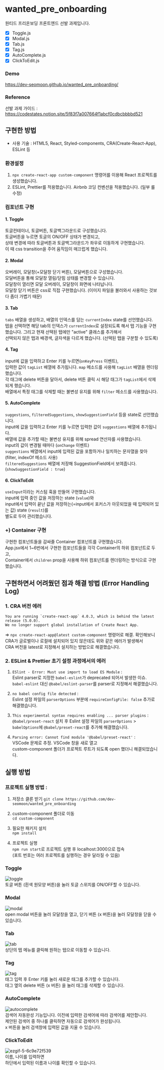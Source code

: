 # wanted_pre_onboarding

원티드 프리온보딩 프론트엔드 선발 과제입니다.

- [x] Toggle.js
- [x] Modal.js
- [x] Tab.js
- [x] Tag.js
- [x] AutoComplete.js
- [x] ClickToEdit.js

### Demo 
https://dev-seomoon.github.io/wanted_pre_onboarding/

### Reference 

선발 과제 가이드 :  
https://codestates.notion.site/5f83f7a007664f1abcf0cdbcbbbbd521

## 구현한 방법
- 사용 기술 : HTML5, React, Styled-components, CRA(Create-React-App), ESLint 등

### 환경설정

1. `npx create-react-app custom-component` 명령어를 이용해 React 프로젝트를 생성했습니다. 
2. ESLint, Prettier를 적용했습니다. Airbnb 코딩 컨벤션을 적용했습니다. (일부 룰 수정)  

### 컴포넌트 구현
#### 1. Toggle
토글컨테이너, 토글버튼, 토글백그라운드로 구성했습니다.  
토글버튼을 누르면 토글의 ON/OFF 상태가 변경되고,  
상태 변경에 따라 토글버튼과 토글백그라운드가 좌우로 이동하게 구현했습니다.  
이 때 css transition을 주어 움직임이 매끄럽게 했습니다. 

#### 2. Modal
오버레이, 모달창(+모달창 닫기 버튼), 모달버튼으로 구성했습니다.  
모달버튼을 통해 모달창 열림/닫힘 상태를 변경할 수 있습니다.  
모달창이 열리면 모달 오버레이, 모달창이 화면에 나타납니다.  
모달창 닫기 버튼은 css로 직접 구현했습니다. (이미지 파일을 불러와서 사용하는 것보다 좀더 가볍기 때문)

#### 3. Tab
`tabs` 배열을 생성하고, 배열의 인덱스를 담는 `currentIndex` state를 선언했습니다.  
탭을 선택하면 해당 tab의 인덱스가 `currentIndex`로 설정되도록 해서 탭 기능을 구현했습니다. 
그리고 현재 선택된 탭에만 "active" 클래스를 추가해서  
선택되지 않은 탭과 배경색, 글자색을 다르게 했습니다. (선택된 탭을 구분할 수 있도록)  

#### 4. Tag
input에 값을 입력하고 Enter 키를 누르면(`onKeyPress` 이벤트),  
입력한 값이 `tagList` 배열에 추가됩니다. 
`map` 메소드를 사용해 `tagList` 배열을 렌더링했습니다.  
각 태그에 delete 버튼을 달아서, delete 버튼 클릭 시 해당 태그가 `tagList`에서 삭제되게 했습니다.  
배열에서 특정 태그를 삭제할 때는 불변성 유지를 위해 `filter` 메소드를 사용했습니다.  

#### 5. AutoComplete  
`suggestions`, `filteredSuggestions`, `showSuggestionField` 등을 state로 선언했습니다.  
input에 값을 입력하고 Enter 키를 누르면 입력한 값이 `suggestions` 배열에 추가됩니다.  
배열에 값을 추가할 때는 불변성 유지를 위해 spread 연산자를 사용했습니다.  
input의 값이 변경될 때마다 (`onChange` 이벤트)   
`suggestions` 배열에서 input에 입력된 값을 포함하거나 일치하는 문자열을 찾아 (filter, indexOf 메소드 사용)  
`filteredSuggestions` 배열에 저장해 SuggestionField에서 보여줍니다. (`showSuggestionField : true`)

#### 6. ClickToEdit
`useInput`이라는 커스텀 훅을 만들어 구현했습니다.  
input에 입력 중인 값을 저장하는 state (`value`)와  
input에서 입력이 끝난 값을 저장하는(=input에서 포커스가 아웃되었을 때 입력되어 있는 값) state (`result`)를  
별도로 두어 관리했습니다.  

### +) Container 구현
구현한 컴포넌트들을 감싸줄 Container 컴포넌트를 구현했습니다.  
App.jsx에서 1~6번에서 구현한 컴포넌트들을 각각 Container의 하위 컴포넌트로 두고,  
Container에서 `children` prop을 사용해 하위 컴포넌트를 렌더링하는 방식으로 구현했습니다.  

## 구현하면서 어려웠던 점과 해결 방법 (Error Handling Log)
### 1. CRA 버전 에러
```
You are running `create-react-app` 4.0.3, which is behind the latest release (5.0.0).
We no longer support global installation of Create React App.
```
=> `npx create-react-app@latest custom-component` 명령어로 해결. 
확인해보니 CRA가 글로벌이나 로컬에 설치되어 있지 않은데도 위와 같은 에러가 발생해서  
CRA 버전을 latest로 지정해서 설치하는 방법으로 해결했습니다. 

### 2. ESLint & Prettier 초기 설정 과정에서의 에러
1) `ESlint - Error: Must use import to load ES Module` :  
  Eslint parser로 지정한 `babel-eslint`가 deprecated 되어서 발생한 이슈.  
  `babel-eslint` 대신 `@babel/eslint-parser`를 parser로 지정해서 해결했습니다. 
  
2) `no babel config file detected` :  
  Eslint 설정 파일의 `parserOptions` 부분에 `requireConfigFile: false` 추가로 해결했습니다.  
  
3) `This experimental syntax requires enabling ... parser plugins` :  
  `@babel/preset-react` 설치 후 
  Eslint 설정 파일의 `parserOptions` > `babelOptions`에 `@babel/preset-react`를 추가해 해결했습니다. 

4) `Parsing error: Cannot find module '@babel/preset-react'` :  
  VSCode 문제로 추정. VSCode 창을 새로 열고  
  custom-component 폴더가 프로젝트 루트가 되도록 open 했더니 해결되었습니다. 
 
## 실행 방법

### 프로젝트 실행 방법 :  
1. 저장소 클론 받기 
`git clone https://github.com/dev-seomoon/wanted_pre_onboarding` 

2. custom-component 폴더로 이동  
`cd custom-component` 

3. 필요한 패키지 설치  
`npm install`  

4. 프로젝트 실행  
`npm run start`로 프로젝트 실행 후 localhost:3000으로 접속  
(포트 번호는 여러 프로젝트를 실행하는 경우 달라질 수 있음) 

### Toggle
![toggle](https://user-images.githubusercontent.com/52448114/152529934-1a53281a-0225-469e-824b-b29d7ba655fd.gif)  
토글 버튼 (흰색 원모양 버튼)을 눌러 토글 스위치를 ON/OFF할 수 있습니다.  

### Modal
![modal](https://user-images.githubusercontent.com/52448114/152529951-f2817e06-09ae-4b81-9dc3-c17f3beb794b.gif)  
open modal 버튼을 눌러 모달창을 열고, 닫기 버튼 (x 버튼)을 눌러 모달창을 닫을 수 있습니다. 

### Tab
![tab](https://user-images.githubusercontent.com/52448114/152529973-ad1f1088-9df6-4871-b04e-ff001c578cbd.gif)  
상단의 탭 메뉴를 클릭해 원하는 탭으로 이동할 수 있습니다.  

### Tag
![tag](https://user-images.githubusercontent.com/52448114/152531437-34a9943c-6603-4f08-89b5-572169ef2e4c.gif)  
태그 입력 후 Enter 키를 눌러 새로운 태그를 추가할 수 있습니다.  
태그 옆의 delete 버튼 (x 버튼) 을 눌러 태그를 삭제할 수 있습니다.  

### AutoComplete
![autocomplete](https://user-images.githubusercontent.com/52448114/152530036-6e109798-8f6a-4c04-9138-d27515168ada.gif)  
검색어 자동완성 기능입니다. 이전에 입력한 검색어에 따라 검색어를 제안합니다.  
제안된 검색어 중 하나를 클릭하면 자동으로 검색어가 완성됩니다.  
x 버튼을 눌러 검색창에 입력된 값을 지울 수 있습니다.  

### ClickToEdit
![ezgif-5-6c9e72f539](https://user-images.githubusercontent.com/52448114/152532057-9ef6daea-a286-4391-bca3-85086c822282.gif)  
이름, 나이를 입력하면  
하단에서 입력된 이름과 나이를 확인할 수 있습니다.  



